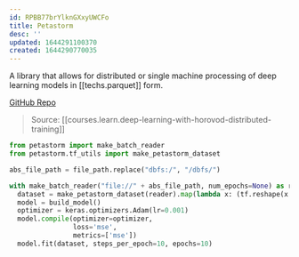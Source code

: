 ```yaml
---
id: RPBB77brYlknGXxyUWCFo
title: Petastorm
desc: ''
updated: 1644291100370
created: 1644290770035
---
```


A library that allows for distributed or single machine processing of deep learning models in [[techs.parquet]] form.

[GitHub Repo](https://github.com/uber/petastorm)

> Source: [[courses.learn.deep-learning-with-horovod-distributed-training]]

```py
from petastorm import make_batch_reader
from petastorm.tf_utils import make_petastorm_dataset

abs_file_path = file_path.replace("dbfs:/", "/dbfs/")

with make_batch_reader("file://" + abs_file_path, num_epochs=None) as reader: 
  dataset = make_petastorm_dataset(reader).map(lambda x: (tf.reshape(x.features, [-1,8]), tf.reshape(x.label, [-1,1])))
  model = build_model()
  optimizer = keras.optimizers.Adam(lr=0.001)
  model.compile(optimizer=optimizer,
                loss='mse',
                metrics=['mse'])
  model.fit(dataset, steps_per_epoch=10, epochs=10)
```